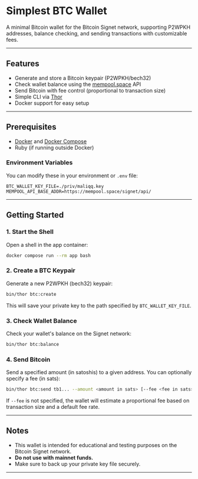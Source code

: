 # Simplest BTC Wallet

A minimal Bitcoin wallet for the Bitcoin Signet network, supporting P2WPKH addresses, balance checking, and sending transactions with customizable fees.

---

## Features

- Generate and store a Bitcoin keypair (P2WPKH/bech32)
- Check wallet balance using the [mempool.space](https://mempool.space/signet/) API
- Send Bitcoin with fee control (proportional to transaction size)
- Simple CLI via [Thor](https://github.com/erikhuda/thor)
- Docker support for easy setup

---

## Prerequisites

- [Docker](https://www.docker.com/) and [Docker Compose](https://docs.docker.com/compose/)
- Ruby (if running outside Docker)

### Environment Variables

You can modify these in your environment or `.env` file:

```
BTC_WALLET_KEY_FILE=./priv/maliqq.key
MEMPOOL_API_BASE_ADDR=https://mempool.space/signet/api/
```

---

## Getting Started

### 1. Start the Shell

Open a shell in the app container:

```sh
docker compose run --rm app bash
```

### 2. Create a BTC Keypair

Generate a new P2WPKH (bech32) keypair:

```sh
bin/thor btc:create
```

This will save your private key to the path specified by `BTC_WALLET_KEY_FILE`.

### 3. Check Wallet Balance

Check your wallet's balance on the Signet network:

```sh
bin/thor btc:balance
```

### 4. Send Bitcoin

Send a specified amount (in satoshis) to a given address. You can optionally specify a fee (in sats):

```sh
bin/thor btc:send tb1... --amount <amount in sats> [--fee <fee in sats>]
```

If `--fee` is not specified, the wallet will estimate a proportional fee based on transaction size and a default fee rate.

---

## Notes

- This wallet is intended for educational and testing purposes on the Bitcoin Signet network.
- **Do not use with mainnet funds.**
- Make sure to back up your private key file securely.

---